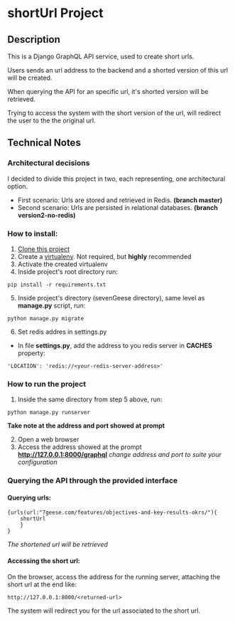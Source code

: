 # shortUrl Project

## Description
This is a Django GraphQL API service, used to create short urls.

Users sends an url address to the backend and a shorted version of this url will be created.

When querying the API for an specific url, it's shorted version will be retrieved.

Trying to access the system with the short version of the url, will redirect the user to the the original url.

## Technical Notes
### Architectural decisions

I decided to divide this project in two, each representing, one architectural option.
- First scenario: Urls are stored and retrieved in Redis. **(branch master)**
- Second scenario: Urls are persisted in relational databases. **(branch version2-no-redis)**

### How to install:
1. [Clone this project](https://github.com/wandss/shortenUrl.git)
2. Create a [virtualenv](https://virtualenv.pypa.io/en/latest/). Not required, but **highly** recommended
3. Activate the created virtualenv
4. Inside project's root directory run:
```
pip install -r requirements.txt
```

5. Inside project's directory (sevenGeese directory), same level as **manage.py** script, run:
```
python manage.py migrate
```

6. Set redis addres in settings.py
- In file **settings.py**, add the address to you redis server in **CACHES** property:
```
'LOCATION': 'redis://<your-redis-server-address>'
```

### How to run the project
1. Inside the same directory from step 5 above, run:
```
python manage.py runserver
```
**Take note at the address and port showed at prompt**

2. Open a web browser
3. Access the address showed at the prompt **http://127.0.0.1:8000/graphql**
*change address and port to suite your configuration*

### Querying the API through the provided interface
#### Querying urls:
```
{urls(url:"7geese.com/features/objectives-and-key-results-okrs/"){
  	shortUrl
	}
}
```
*The shortened url will be retrieved*

#### Accessing the short url:
On the browser, access the address for the running server, attaching the short url at the end like:
```
http://127.0.0.1:8000/<returned-url>
```
The system will redirect you for the url associated to the short url.

